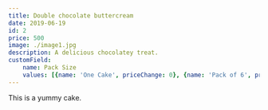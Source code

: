 ```yaml
---
title: Double chocolate buttercream
date: 2019-06-19
id: 2
price: 500
image: ./image1.jpg
description: A delicious chocolatey treat.
customField: 
    name: Pack Size
    values: [{name: 'One Cake', priceChange: 0}, {name: 'Pack of 6', priceChange: 12.00}, {name: 'Pack of 12', priceChange: 25.00}]
---
```


This is a yummy cake.
